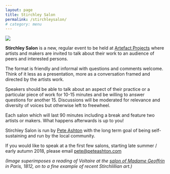 ```yaml
---
layout: page
title: Stirchley Salon
permalink: /stirchleysalon/
# category: menu
---
```



![](http://peteashton.com/images/stirchleysalon.jpg)

**Stirchley Salon** is a new, regular event to be held at [Artefact Projects](http://artefactstirchley.co.uk) where artists and makers are invited to talk about their work to an audience of peers and interested persons. 

The format is friendly and informal with questions and comments welcome. Think of it less as a presentation, more as a conversation framed and directed by the artists work. 

Speakers should be able to talk about an aspect of their practice or a particular piece of work for 10-15 minutes and be willing to answer questions for another 15. Discussions will be moderated for relevance and diversity of voices but otherwise left to freewheel. 

Each salon which will last 90 minutes including a break and feature two artists or makers. What happens afterwards is up to you! 

Stirchley Salon is run by [Pete Ashton](http://art.peteashton.com) with the long term goal of being self-sustaining and run by the local community. 

If you would like to speak at a the first few salons, starting late summer / early autumn 2018, please email pete@peteashton.com

*(Image superimposes a reading of Voltaire at the [salon of Madame Geoffrin](https://commons.wikimedia.org/wiki/File:Salon_de_Madame_Geoffrin.jpg) in Paris, 1812, on to a fine example of recent Stirchlillian art.)* 